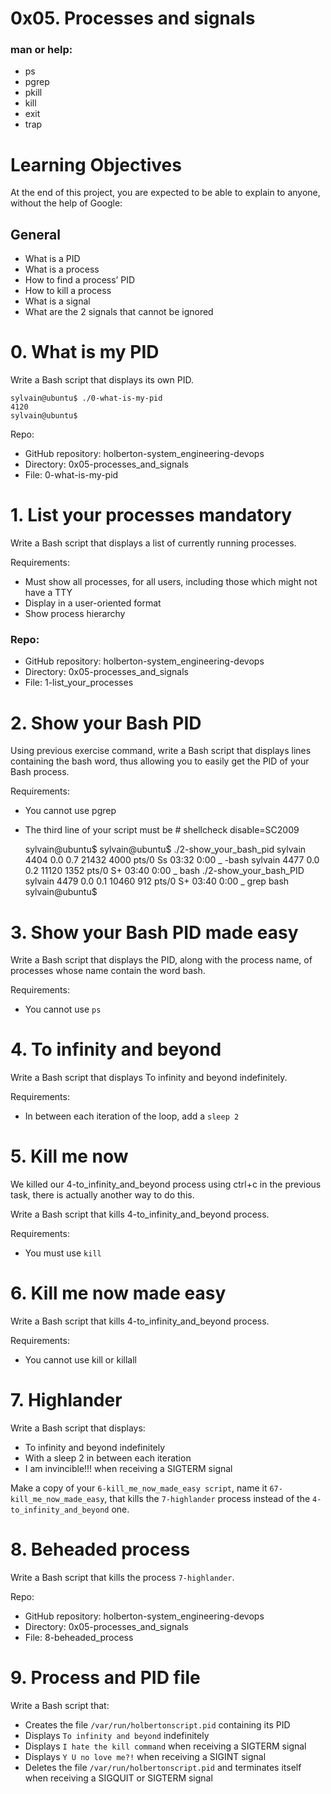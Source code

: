 # 0x05. Processes and signals

### man or help:

* ps
* pgrep
* pkill
* kill
* exit
* trap

# Learning Objectives
At the end of this project, you are expected to be able to explain to anyone, without the help of Google:

## General
* What is a PID
* What is a process
* How to find a process’ PID
* How to kill a process
* What is a signal
* What are the 2 signals that cannot be ignored

# 0. What is my PID
Write a Bash script that displays its own PID.

    sylvain@ubuntu$ ./0-what-is-my-pid
    4120
    sylvain@ubuntu$

Repo:

* GitHub repository: holberton-system_engineering-devops
* Directory: 0x05-processes_and_signals
* File: 0-what-is-my-pid

# 1. List your processes mandatory
Write a Bash script that displays a list of currently running processes.

Requirements:

* Must show all processes, for all users, including those which might not have a TTY
* Display in a user-oriented format
* Show process hierarchy

### Repo:

* GitHub repository: holberton-system_engineering-devops
* Directory: 0x05-processes_and_signals
* File: 1-list_your_processes

# 2. Show your Bash PID
Using previous exercise command, write a Bash script that displays lines containing the bash word, thus allowing you to easily get the PID of your Bash process.

Requirements:

* You cannot use pgrep
* The third line of your script must be # shellcheck disable=SC2009

    sylvain@ubuntu$ sylvain@ubuntu$ ./2-show_your_bash_pid
    sylvain   4404  0.0  0.7  21432  4000 pts/0    Ss   03:32   0:00          \_ -bash
    sylvain   4477  0.0  0.2  11120  1352 pts/0    S+   03:40   0:00              \_ bash ./2-show_your_bash_PID
    sylvain   4479  0.0  0.1  10460   912 pts/0    S+   03:40   0:00                  \_ grep bash
    sylvain@ubuntu$

# 3. Show your Bash PID made easy
Write a Bash script that displays the PID, along with the process name, of processes whose name contain the word bash.

Requirements:

* You cannot use `ps`

# 4. To infinity and beyond
Write a Bash script that displays To infinity and beyond indefinitely.

Requirements:

* In between each iteration of the loop, add a `sleep 2`

# 5. Kill me now
We killed our 4-to_infinity_and_beyond process using ctrl+c in the previous task, there is actually another way to do this.

Write a Bash script that kills 4-to_infinity_and_beyond process.

Requirements:

* You must use `kill`

# 6. Kill me now made easy
Write a Bash script that kills 4-to_infinity_and_beyond process.

Requirements:

* You cannot use kill or killall

# 7. Highlander
Write a Bash script that displays:

* To infinity and beyond indefinitely
* With a sleep 2 in between each iteration
* I am invincible!!! when receiving a SIGTERM signal

Make a copy of your `6-kill_me_now_made_easy script`, name it `67-kill_me_now_made_easy`, that kills the `7-highlander` process instead of the `4-to_infinity_and_beyond` one.

# 8. Beheaded process
Write a Bash script that kills the process `7-highlander`.

Repo:

* GitHub repository: holberton-system_engineering-devops
* Directory: 0x05-processes_and_signals
* File: 8-beheaded_process

# 9. Process and PID file
Write a Bash script that:

* Creates the file `/var/run/holbertonscript.pid` containing its PID
* Displays `To infinity and beyond` indefinitely
* Displays `I hate the kill command` when receiving a SIGTERM signal
* Displays `Y U no love me?!` when receiving a SIGINT signal
* Deletes the file `/var/run/holbertonscript.pid` and terminates itself when receiving a SIGQUIT or SIGTERM signal